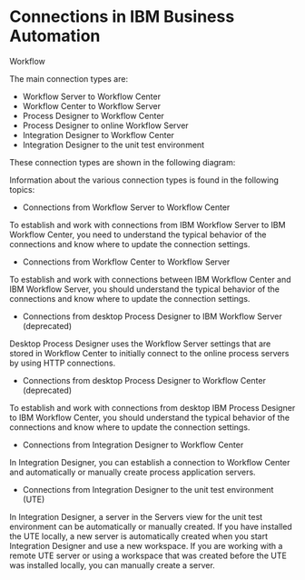 # Connections in IBM Business Automation
Workflow

The main connection types are:

- Workflow Server to Workflow Center
- Workflow Center to Workflow Server
- Process Designer to Workflow Center
- Process Designer to online Workflow Server
- Integration Designer to Workflow Center
- Integration Designer to the unit test environment

These connection types are shown in the following diagram:

<!-- image -->

Information about the various connection types is found in the following topics:

- Connections from Workflow Server to Workflow Center

To establish and work with connections from IBM Workflow Server to IBM Workflow Center, you need to understand the typical behavior of the connections and know where to update the connection settings.
- Connections from Workflow Center to Workflow Server

To establish and work with connections between IBM Workflow Center and IBM Workflow Server, you should understand the typical behavior of the connections and know where to update the connection settings.
- Connections from desktop Process Designer to IBM Workflow Server (deprecated)

Desktop Process Designer uses the Workflow Server settings that are stored in Workflow Center to initially connect to the online process servers by using HTTP connections.
- Connections from desktop Process Designer to Workflow Center (deprecated)

To establish and work with connections from desktop IBM Process Designer to IBM Workflow Center, you should understand the typical behavior of the connections and know where to update the connection settings.
- Connections from Integration Designer to Workflow Center

In Integration Designer, you can establish a connection to Workflow Center and automatically or manually create process application servers.
- Connections from Integration Designer to the unit test environment (UTE)

In Integration Designer, a server in the Servers view for the unit test environment can be automatically or manually created. If you have installed the UTE locally, a new server is automatically created when you start Integration Designer and use a new workspace. If you are working with a remote UTE server or using a workspace that was created before the UTE was installed locally, you can manually create a server.